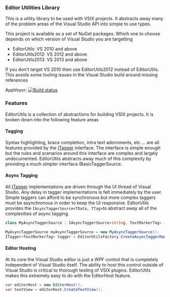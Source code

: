 ### Editor Utilities Library

This is a utility library to be used with VSIX projects.  It abstracts away many of the problem areas of the Visual Studio API into simple to use types.

This project is available as a set of NuGet packages.  Which one to choose depends on which version of Visual Studio you are targetting

- EditorUtils: VS 2010 and above 
- EditorUtils2012: VS 2012 and above
- EditorUtils2013: VS 2013 and above

If you don't target VS 2010 then use EditorUtils2012 instead of EditorUtils.  This avoids some tooling issues in the Visual Studio build around missing references

AppVeyor: [![Build status](https://ci.appveyor.com/api/projects/status/vbgvb4ixgwbld943)](https://ci.appveyor.com/project/jaredpar/editorutils)

### Features

EditorUtils is a collection of abstractions for building VSIX projects.  It is broken down into the following feature areas 

#### Tagging

Syntax highlighting, brace completion, intra text adornments, etc ... are all features provided by the [ITagger<T>](http://msdn.microsoft.com/en-us/library/dd885020.aspx) interface.  The interface is simple enough but the rules and scenarios around this interface are complex and largely undocumented.  EditorUtils abstracts away much of this complexity by providing a much simpler interface IBasicTaggerSource<T>.  

#### Async Tagging

All [ITagger<T>](http://msdn.microsoft.com/en-us/library/dd885020.aspx) implementations are driven through the UI thread of Visual Studio.  Any delay in tagger implementations is felt immediately by the user.  Simple taggers can afford to be synchronous but more complex taggers must be asynchronous in order to keep the UI responsive.  EditorUtils provides the `IAsyncTaggerSource<TData, TTag>`to abstract away all of the complexities of async tagging. 

```csharp
class MyAsyncTaggerSource : IAsyncTaggerSource<string, TextMarkerTag> { ... } 

MyAsyncTaggerSource myAsyncTaggerSource = new MyAsyncTaggerSource();
ITagger<TextMarkerTag> tagger = EditorUtilsFactory.CreateAsyncTaggerRaw(myAsyncTaggerSource);
```


#### Editor Hosting

At its core the Visual Studio editor is just a WPF control that is completely independent of Visual Studio itself.  The ability to host this control outside of Visual Studio is critical to thorough testing of VSIX plugins.  EditorUtils makes this extremely easy to do with the EditorHost feature.

```csharp
var editorHost = new EditorHost();
var textView = editorHost.CreateTextView(); 
```



